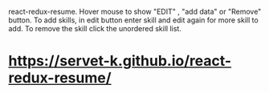 react-redux-resume.
Hover mouse to show "EDIT" , "add data" or "Remove" button.
To add skills, in edit button enter skill and edit again for more skill to add. To remove the skill click the unordered skill list.

# https://servet-k.github.io/react-redux-resume/
